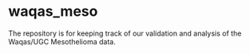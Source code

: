 # waqas_meso

The repository is for keeping track of our validation and analysis of the Waqas/UGC Mesothelioma data.
